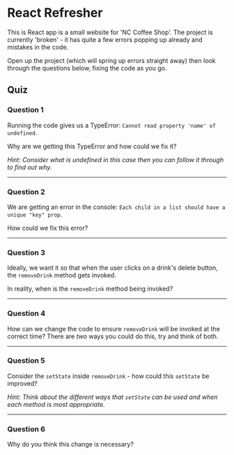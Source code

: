 # React Refresher

This is React app is a small website for 'NC Coffee Shop'. The project is currently 'broken' - it has quite a few errors popping up already and mistakes in the code.

Open up the project (which will spring up errors straight away) then look through the questions below, fixing the code as you go.

## Quiz

### Question 1

Running the code gives us a TypeError: `Cannot read property 'name' of undefined`.

Why are we getting this TypeError and how could we fix it? 

_Hint: Consider what is undefined in this case then you can follow it through to find out why._

---

### Question 2

We are getting an error in the console: `Each child in a list should have a unique "key" prop`.

How could we fix this error?

---

### Question 3

Ideally, we want it so that when the user clicks on a drink's delete button, the `removeDrink` method gets invoked.

In reality, when is the `removeDrink` method being invoked?

---

### Question 4

How can we change the code to ensure `removeDrink` will be invoked at the correct time? There are _two_ ways you could do this, try and think of both.

---

### Question 5

Consider the `setState` inside `removeDrink` - how could this `setState` be improved? 

_Hint: Think about the different ways that `setState` can be used and when each method is most appropriate._

---

### Question 6

Why do you think this change is necessary?

